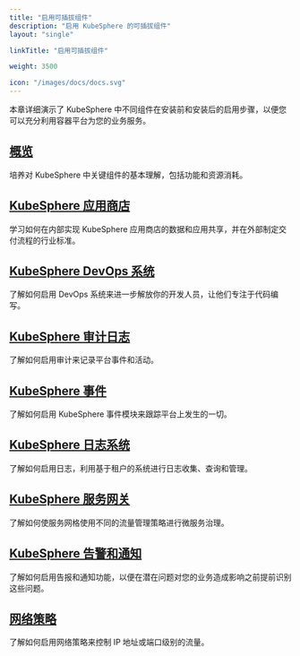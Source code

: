 ```yaml
---
title: "启用可插拔组件"
description: "启用 KubeSphere 的可插拔组件"
layout: "single"

linkTitle: "启用可插拔组件"

weight: 3500

icon: "/images/docs/docs.svg"
---
```


本章详细演示了 KubeSphere 中不同组件在安装前和安装后的启用步骤，以便您可以充分利用容器平台为您的业务服务。

## [概览](../pluggable-components/overview/)

培养对 KubeSphere 中关键组件的基本理解，包括功能和资源消耗。

## [KubeSphere 应用商店](../pluggable-components/app-store/)

学习如何在内部实现 KubeSphere 应用商店的数据和应用共享，并在外部制定交付流程的行业标准。

## [KubeSphere DevOps 系统](../pluggable-components/devops/)

了解如何启用 DevOps 系统来进一步解放你的开发人员，让他们专注于代码编写。

## [KubeSphere 审计日志](../pluggable-components/auditing-logs/)

了解如何启用审计来记录平台事件和活动。

## [KubeSphere 事件](../pluggable-components/events/)

了解如何启用 KubeSphere 事件模块来跟踪平台上发生的一切。

## [KubeSphere 日志系统](../pluggable-components/logging/)

了解如何启用日志，利用基于租户的系统进行日志收集、查询和管理。

## [KubeSphere 服务网关](../pluggable-components/service-mesh/)

了解如何使服务网格使用不同的流量管理策略进行微服务治理。

## [KubeSphere 告警和通知](../pluggable-components/alerting-notification/)

了解如何启用告报和通知功能，以便在潜在问题对您的业务造成影响之前提前识别这些问题。

## [网络策略](../pluggable-components/network-policy/)

了解如何启用网络策略来控制 IP 地址或端口级别的流量。
